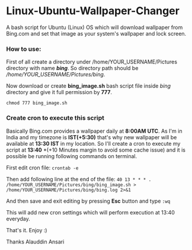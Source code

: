 # Linux-Ubuntu-Wallpaper-Changer
A bash script for Ubuntu (Linux) OS which will download wallpaper from Bing.com and set that image as your system's wallpaper and lock screen.

### How to use:
First of all create a directory under /home/YOUR_USERNAME/Pictures directory with name **_bing_**. So directory path should be */home/YOUR_USERNAME/Pictures/bing*.

Now download or create **bing_image.sh** bash script file inside *bing* directory and give it full permission by **777**.

`chmod 777 bing_image.sh`


### Create cron to execute this script
Basically Bing.com provides a wallpaper daily at **8:00AM UTC**. As I'm in India and my timezone is **IST(+5:30)** that's why new wallpaper will be available at **13:30 IST** in my location.
So I'll create a cron to execute my script at **13:40** *(+10 Minutes margin to avoid some cache issue) and it is possible be running following commands on terminal.

First edit cron file:
`crontab -e`

Then add following line at the end of the file:
`40 13 * * * . /home/YOUR_USERNAME/Pictures/bing/bing_image.sh > /home/YOUR_USERNAME/Pictures/bing/bing.log 2>&1`

And then save and exit editing by pressing **Esc** button and type
`:wq`

This will add new cron settings which will perform execution at 13:40 everyday.

That's it. Enjoy :)

Thanks
Alauddin Ansari